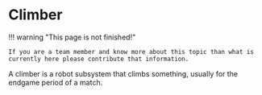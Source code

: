 # Climber

!!! warning "This page is not finished!"

    If you are a team member and know more about this topic than what is currently here please contribute that information.

A climber is a robot subsystem that climbs something, usually for the endgame period of a match.